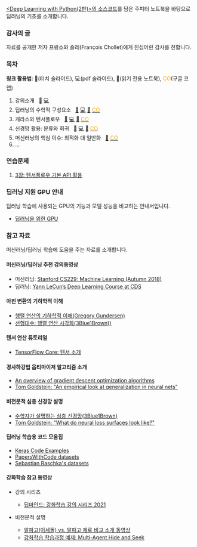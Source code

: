 [&lt;Deep Learning with Python(2판)&gt;의 소스코드](https://github.com/fchollet/deep-learning-with-python-notebooks)를 
담은 주피터 노트북을 바탕으로 딥러닝의 기초를 소개합니다.

### 감사의 글

자료를 공개한 저자 프랑소와 숄레(Fran&ccedil;ois Chollet)에게 진심어린 감사를 전합니다.

### 목차

**링크 활용법**: &#x1F4F1;(터치 슬라이드), &#x1F4BB;(pdf 슬라이드), &#x1F4D3;(읽기 전용 노트북), 
<span style="color: orange;">CO</span>(구글 코랩)

1. 강의소개 &nbsp; 
[&#x1F4F1;](./slides/dlp01_what_is_deep_learning.slides.html) 
[&#x1F4BB;](./slides/dlp01_what_is_deep_learning_slides.pdf)
1. 딥러닝의 수학적 구성요소 &nbsp; 
[&#x1F4F1;](./slides/dlp02_mathematical_building_blocks.slides.html) 
[&#x1F4BB;](./slides/dlp02_mathematical_building_blocks_slides.pdf) 
[&#x1F4D3;](./notebooks/dlp02_mathematical_building_blocks.html) 
[<span style="color: orange;">CO</span>](https://colab.research.google.com/github/codingalzi/dlp/blob/master/notebooks/dlp02_mathematical_building_blocks.ipynb)
1. 케라스와 텐서플로우 &nbsp; 
[&#x1F4F1;](./slides/dlp03_introduction_to_keras_and_tf.slides.html) 
[&#x1F4BB;](./slides/dlp03_introduction_to_keras_and_tf_slides.pdf)
[&#x1F4D3;](./notebooks/dlp03_introduction_to_keras_and_tf.html) 
[<span style="color: orange;">CO</span>](https://colab.research.google.com/github/codingalzi/dlp/blob/master/notebooks/dlp03_introduction_to_keras_and_tf.ipynb)
1. 신경망 활용: 분류와 회귀 &nbsp; 
[&#x1F4F1;](./slides/dlp04_getting_started_with_neural_networks.slides.html) 
[&#x1F4BB;](./slides/dlp04_getting_started_with_neural_networks_slides.pdf)
[&#x1F4D3;](./notebooks/dlp04_getting_started_with_neural_networks.html) 
[<span style="color: orange;">CO</span>](https://colab.research.google.com/github/codingalzi/dlp/blob/master/notebooks/dlp04_getting_started_with_neural_networks.ipynb)
1. 머신러닝의 핵심 이슈: 최적화 대 일반화 &nbsp; 
[&#x1F4D3;](./notebooks/dlp05_fundamentals_of_ml.html) 
[<span style="color: orange;">CO</span>](https://colab.research.google.com/github/codingalzi/dlp/blob/master/notebooks/dlp05_fundamentals_of_ml.ipynb)
1. ...

### 연습문제

1. [3장: 텐서플로우 기본 API 활용](https://colab.research.google.com/github/codingalzi/dlp/blob/master/excs/exc03_introduction_to_keras_and_tf.ipynb)

###  딥러닝 지원  GPU 안내

딥러닝 학습에 사용되는 GPU의 기능과 모델 성능을 비교하는 안내서입니다. 

- [딥러닝을 위한 GPU](https://timdettmers.com/2020/09/07/which-gpu-for-deep-learning/)

### 참고 자료

머신러닝/딥러닝 학습에 도움을 주는 자료를 소개합니다.

#### 머신러닝/딥러닝 추천 강의동영상
- 머신러닝: [Stanford CS229: Machine Learning (Autumn 2018)](https://www.youtube.com/watch?v=jGwO_UgTS7I&list=PLoROMvodv4rMiGQp3WXShtMGgzqpfVfbU)
- 딥러닝: [Yann LeCun’s Deep Learning Course at CDS](https://cds.nyu.edu/deep-learning/)

#### 아핀 변환의 기하학적 이해
- [행렬 연산의 기하학적 이해(Gregory Gundersen)](http://gregorygundersen.com/blog/2018/10/24/matrices/)
- [선형대수: 행렬 연산 시각화(3Blue1Brown))](https://www.3blue1brown.com/topics/linear-algebra)

#### 텐서 연산 튜토리얼
- [TensorFlow Core: 텐서 소개](https://www.tensorflow.org/guide/tensor)

#### 경사하강법 옵티마이저 알고리즘 소개
- [An overview of gradient descent optimization algorithms](https://ruder.io/optimizing-gradient-descent/index.html)
- [Tom Goldstein: "An empirical look at generalization in neural nets"](https://youtu.be/kcVWAKf7UAg?t=1304)

#### 비전문적 심층 신경망 설명
- [수학자가 설명하는 심층 신경망(3Blue1Brown)](https://www.youtube.com/playlist?list=PLZHQObOWTQDNU6R1_67000Dx_ZCJB-3pi)
- [Tom Goldstein: "What do neural loss surfaces look like?"](https://youtu.be/78vq6kgsTa8?t=237)

#### 딥러닝 학습용 코드 모음집
- [Keras Code Examples](https://keras.io/examples/)
- [PapersWithCode datasets](https://www.paperswithcode.com/datasets)
- [Sebastian Raschka's datasets](https://sebastianraschka.com/blog/2021/ml-dl-datasets.html)

#### 강화학습 참고 동영상

- 강의 시리즈
    - [딥마인드: 강화학습 강의 시리즈 2021](https://deepmind.com/learning-resources/reinforcement-learning-series-2021)

- 비전문적 설명
    - [알파고(이세돌) vs. 알파고 제로 비교 소개 동영상](https://www.youtube.com/watch?v=MgowR4pq3e8)
    - [강화학습 학습과정 예제: Multi-Agent Hide and Seek](https://www.youtube.com/watch?v=kopoLzvh5jY)
